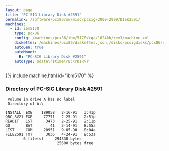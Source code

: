 ```yaml
---
layout: page
title: "PC-SIG Library Disk #2591"
permalink: /software/pcx86/sw/misc/pcsig/2000-2999/DISK2591/
machines:
  - id: ibm5170
    type: pcx86
    config: /machines/pcx86/ibm/5170/cga/1024kb/rev3/machine.xml
    diskettes: /machines/pcx86/diskettes.json,/disks/pcsigdisks/pcx86/diskettes.json
    autoGen: true
    autoMount:
      B: "PC-SIG Library Disk #2591"
    autoType: $date\r$time\rB:\rDIR\r
---
```


{% include machine.html id="ibm5170" %}

### Directory of PC-SIG Library Disk #2591

     Volume in drive A has no label
     Directory of A:\

    INSTALL  EXE    189058   2-16-91   3:41p
    QRC_SV21 EXE     77771   2-25-91   2:51p
    READIT   1ST      3473   2-25-91   2:11p
    GO       BAT        41   5-14-91   8:55a
    LIST     COM     20951   9-05-90   8:04a
    FILE2591 TXT      3036   4-24-91   9:53a
            6 file(s)     294330 bytes
                           25600 bytes free
